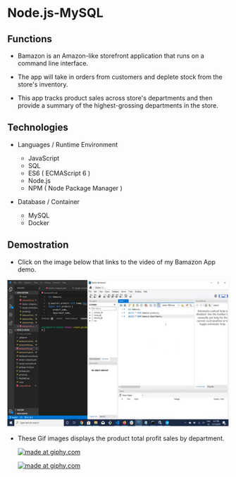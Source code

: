 # Node.js-MySQL

## Functions

- Bamazon is an Amazon-like storefront application that runs on a command line interface.

- The app will take in orders from customers and deplete stock from the store's inventory.

- This app tracks product sales across store's departments and then provide a summary of the highest-grossing departments in the store.

## Technologies

- Languages / Runtime Environment 

    * JavaScript
    * SQL
    * ES6 ( ECMAScript 6 )
    * Node.js 
    * NPM ( Node Package Manager )
  

- Database / Container

    * MySQL
    * Docker 

## Demostration

- Click on the image below that links to the video of my Bamazon App demo.

<a href="https://youtu.be/zkEF8Z8OAK0"><img src="images/nodejs&mysql02.png" ></a>

- These Gif images displays the product total profit sales by department.

    <a href="https://giphy.com/gif/3facxx"><img src="https://media.giphy.com/media/VG2EkqVdCZ0hpTU1KV/giphy.gif" title="made at giphy.com"/></a>

    <a href="https://giphy.com/gif/3facxx"><img src="https://media.giphy.com/media/VdWosnetAHl5cjeHP3/giphy.gif" title="made at giphy.com"/></a>
